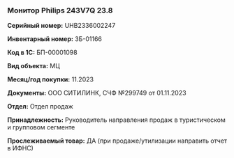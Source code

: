 ### Монитор Philips 243V7Q 23.8</br>

**Серийный номер:** UHB2336002247 </br>

**Инвентарный номер:** ЗБ-01166 </br>

**Код в 1С:** БП-00001098 </br>

**Вид объекта:** МЦ

**Месяц/год покупки:** 11.2023 </br>

**Документы:** ООО СИТИЛИНК, СЧФ №299749 от 01.11.2023 </br>

**Отдел:** Отдел продаж </br>

**Принадлежность:** Руководитель направления продаж в туристическом и групповом сегменте </br>

**Прослеживаемый товар:** ДА (при продаже/утилизации направить отчет в ИФНС)
